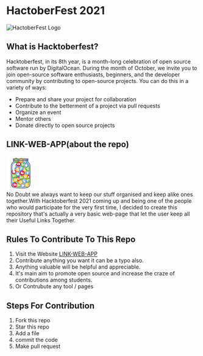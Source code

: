 # HactoberFest 2021
![HactoberFest Logo](/images/hactober.png)

## What is Hacktoberfest?

Hacktoberfest, in its 8th year, is a month-long celebration of open source software run by DigitalOcean. During the month of October, we invite you to join open-source software enthusiasts, beginners, and the developer community by contributing to open-source projects. You can do this in a variety of ways:
* Prepare and share your project for collaboration
* Contribute to the betterment of a project via pull requests
* Organize an event
* Mentor others
* Donate directly to open source projects

## LINK-WEB-APP(about the repo)
![Webjar Logo](/images/WEBJAR.png)  
No Doubt we always want to keep our stuff organised and keep alike ones together.With Hacktoberfest 2021 coming up and being one of the people who would participate for the very first time, I decided to create this repository that's actually a very basic web-page that let the user keep all their Useful Links Together.


## Rules To Contribute To This Repo
1. Visit the Website [LINK-WEB-APP](https://thekunalprashant.github.io/Link-Web-App/)
1. Contribute anything you want it can be a typo also.
1. Anything valuable will be helpful and appreciable.
1. It's main aim to promote open source and increase the craze of contributions among students.
1. Or Contrubute any tool / pages

## Steps For Contribution
1. Fork this repo
2. Star this repo
3. Add a file
4. commit the code
5. Make pull request





















